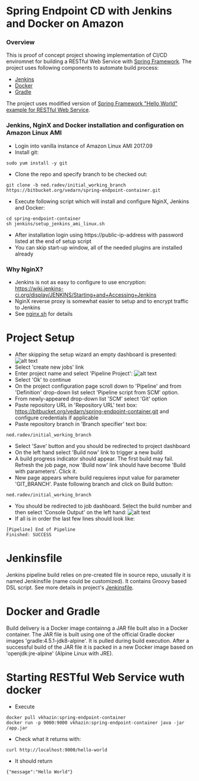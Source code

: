 # Spring Endpoint CD with Jenkins and Docker on Amazon

### Overview
This is proof of concept project showing implementation of CI/CD enviromnet for building a RESTful Web Service with [Spring Framework](https://en.wikipedia.org/wiki/Spring_Framework). The project uses following components to automate build process:
* [Jenkins](https://en.wikipedia.org/wiki/Jenkins_(software))
* [Docker](https://en.wikipedia.org/wiki/Docker_(software))
* [Gradle](https://en.wikipedia.org/wiki/Gradle)

The project uses modified version of [Spring Framework "Hello World" example for RESTful Web Service](https://spring.io/guides/gs/actuator-service/).

### Jenkins, NginX and Docker installation and configuration on Amazon Linux AMI
* Login into vanilla instance of Amazon Linux AMI 2017.09
* Install git:
```
sudo yum install -y git
```
* Clone the repo and specify branch to be checked out:
```
git clone -b ned.radev/initial_working_branch https://bitbucket.org/vedarn/spring-endpoint-container.git
```
* Execute following script which will install and configure NginX, Jenkins and Docker:
```
cd spring-endpoint-container
sh jenkins/setup_jenkins_ami_linux.sh
```
* After installation login using https://public-ip-address with password listed at the end of setup script
* You can skip start-up window, all of the needed plugins are installed already

### Why NginX?
* Jenkins is not as easy to configure to use encryption: https://wiki.jenkins-ci.org/display/JENKINS/Starting+and+Accessing+Jenkins
* NginX reverse proxy is somewhat easier to setup and to encrypt traffic to Jenkins
* See [nginx.sh](https://bitbucket.org/vedarn/spring-endpoint-container/src/7e05e60337e3e715f4d7ec65bc91b99a50d4f2f3/jenkins/nginx.sh?at=ned.radev%2Finitial_working_branch) for details

# Project Setup
* After skipping the setup wizard an empty dashboard is presented:
![alt text](./screen-capture/no-projects.png "Empty Jenkins Dashboard")
* Select 'create new jobs' link
* Enter project name and select 'Pipeline Project':
![alt text](./screen-capture/project-name.png "Project name")
* Select 'Ok' to continue
* On the project configuration page scroll down to 'Pipeline' and from 'Definition' drop-down list select 'Pipeline script from SCM' option.
* From newly-appeared drop-down list 'SCM' select 'Git' option
* Paste repository URL in 'Repository URL' text box: https://bitbucket.org/vedarn/spring-endpoint-container.git and configure credentials if applicable
* Paste repository branch in 'Branch specifier' text box:
```
ned.radev/initial_working_branch
```
* Select 'Save' button and you should be redirected to project dashboard
* On the left hand select 'Build now' link to trigger a new build
* A build progress indicator should appear. The first build may fail. Refresh the job page, now 'Build now' link should have become 'Build with parameters'. Click it.
* New page appears where build requieres input value for parameter 'GIT_BRANCH'. Paste following branch and click on Build button:
```
ned.radev/initial_working_branch
```
* You should be redirected to job dashboard. Select the build number and then select 'Console Output' on the left hand:
![alt text](./screen-capture/build-output.png "Build Output")
* If all is in order the last few lines should look like:
```
[Pipeline] End of Pipeline
Finished: SUCCESS
```
# Jenkinsfile
Jenkins pipeline build relies on pre-created file in source repo, ususally it is named Jenkinsfile (name could be customized). It contains Groovy based DSL script. See more details in project's [Jenkinsfile](https://bitbucket.org/vedarn/spring-endpoint-container/src/7e05e60337e3e715f4d7ec65bc91b99a50d4f2f3/Jenkinsfile?at=ned.radev%2Finitial_working_branch).

# Docker and Gradle
Build delivery is a Docker image containng a JAR file built also in a Docker container. The JAR file is built using one of the official Gradle docker images 'gradle:4.5.1-jdk8-alpine'. It is pulled during build execution. After a successful build of the JAR file it is packed in a new Docker image based on 'openjdk:jre-alpine' (Alpine Linux with JRE).
# Starting RESTful Web Service wuth docker
* Execute
```
docker pull vkhazin:spring-endpoint-container
docker run -p 9000:9000 vkhazin:spring-endpoint-container java -jar /app.jar
```
* Check what it returns with:
```
curl http://localhost:9000/hello-world
```
* It should return
```
{"message":"Hello World"}
```
